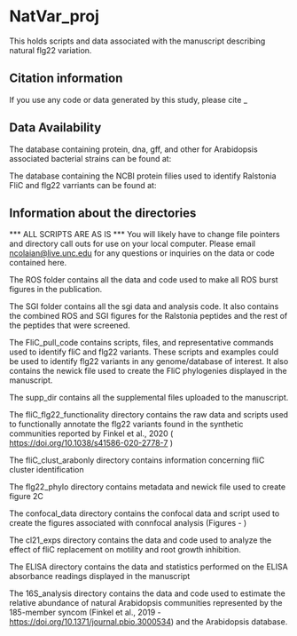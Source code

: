 # NatVar_proj
This holds scripts and data associated with the manuscript describing natural flg22 variation.

## Citation information
If you use any code or data generated by this study, please cite _

## Data Availability
The database containing protein, dna, gff, and other for Arabidopsis associated bacterial strains can be found at:

The database containing the NCBI protein filies used to identify Ralstonia FliC and flg22 varriants can be found at:

## Information about the directories
*** ALL SCRIPTS ARE AS IS ***
You will likely have to change file pointers and directory call outs for use on your local computer. Please email ncolaian@live.unc.edu for any questions or inquiries on the data or code contained here.

The ROS folder contains all the data and code used to make all ROS burst figures in the publication.

The SGI folder contains all the sgi data and analysis code. It also contains the combined ROS and SGI figures for the Ralstonia peptides and the rest of the peptides that were screened.

The FliC_pull_code contains scripts, files, and representative commands used to identify fliC and flg22 variants. These scripts and examples could be used to identify flg22 variants in any genome/database of interest. It also contains the newick file used to create the FliC phylogenies displayed in the manuscript.

The supp_dir contains all the supplemental files uploaded to the manuscript.

The fliC_flg22_functionality directory contains the raw data and scripts used to functionally annotate the flg22 variants found in the synthetic communities reported by Finkel et al., 2020 ( https://doi.org/10.1038/s41586-020-2778-7 )

The fliC_clust_arabonly directory  contains information concerning fliC cluster identification

The flg22_phylo directory contains metadata and newick file used to create figure 2C

The confocal_data directory contains the confocal data and script used to create the figures associated with connfocal analysis (Figures - )

The cl21_exps directory contains the data and code used to analyze the effect of fliC replacement on motility and root growth inhibition.

The ELISA directory contains the data and statistics performed on the ELISA absorbance readings displayed in the manuscript

The 16S_analysis directory contains the data and code used to estimate the relative abundance of natural Arabidopsis communities represented by the 185-member syncom (Finkel et al., 2019 - https://doi.org/10.1371/journal.pbio.3000534) and the Arabidopsis database.
